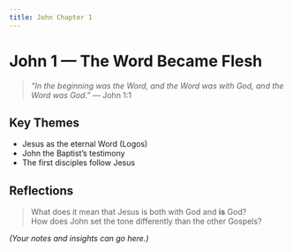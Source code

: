 ```yaml
---
title: John Chapter 1
---
```


# John 1 — The Word Became Flesh

> _“In the beginning was the Word, and the Word was with God, and the Word was God.”_ — John 1:1

## Key Themes

- Jesus as the eternal Word (Logos)
- John the Baptist’s testimony
- The first disciples follow Jesus

## Reflections

> What does it mean that Jesus is both with God and **is** God?  
> How does John set the tone differently than the other Gospels?

*(Your notes and insights can go here.)*
